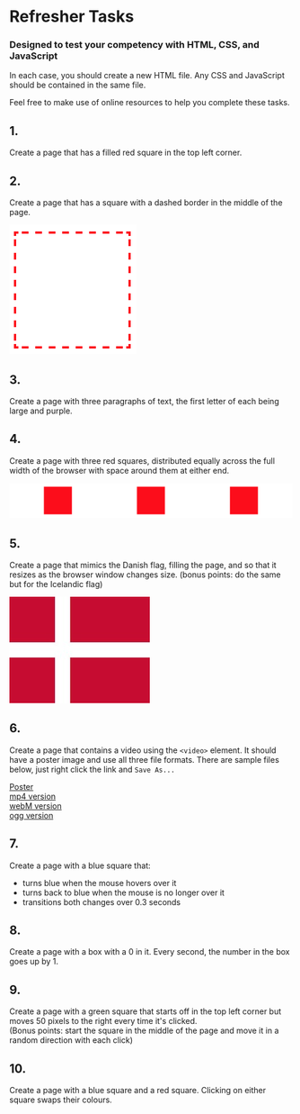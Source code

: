 # Refresher Tasks
### Designed to test your competency with HTML, CSS, and JavaScript

In each case, you should create a new HTML file. Any CSS and JavaScript should be contained in the same file. 

Feel free to make use of online resources to help you complete these tasks. 

## 1. 
Create a page that has a filled red square in the top left corner.

## 2.
Create a page that has a square with a dashed border in the middle of the page.  

![Dashed box](dashed-box.png?raw=1 )

## 3.
Create a page with three paragraphs of text, the first letter of each being large and purple. 

## 4.
Create a page with three red squares, distributed equally across the full width of the browser with space around them at either end. 

![Row of boxes](row-of-boxes.png?raw=1 )

## 5.
Create a page that mimics the Danish flag, filling the page, and so that it resizes as the browser window changes size.
(bonus points: do the same but for the Icelandic flag)

![Danish flag](flag-denmark.jpg?raw=1 )

## 6.
Create a page that contains a video using the `<video>` element. It should have a poster image and use all three file formats. There are sample files below, just right click the link and `Save As...`

[Poster](vidPoster.jpg)   
[mp4 version](vidSample.mp4)  
[webM version](vidSample.webm)  
[ogg version](vidSample.ogv)  

## 7. 
Create a page with a blue square that:
* turns blue when the mouse hovers over it
* turns back to blue when the mouse is no longer over it
* transitions both changes over 0.3 seconds

## 8.
Create a page with a box with a 0 in it. Every second, the number in the box goes up by 1. 

## 9.
Create a page with a green square that starts off in the top left corner but moves 50 pixels to the right every time it's clicked.   
(Bonus points: start the square in the middle of the page and move it in a random direction with each click)

## 10.
Create a page with a blue square and a red square. Clicking on either square swaps their colours. 


